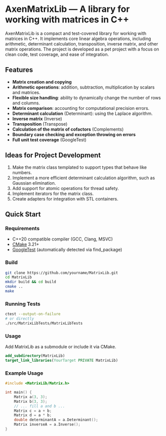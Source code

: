 # AxenMatrixLib — A library for working with matrices in C++

AxenMatrixLib is a compact and test-covered library for working with matrices in C++. It implements core linear algebra operations, including arithmetic, determinant calculation, transposition, inverse matrix, and other matrix operations. The project is developed as a pet project with a focus on clean code, test coverage, and ease of integration.

## Features

- **Matrix creation and copying**
- **Arithmetic operations**: addition, subtraction, multiplication by scalars and matrices.
- **Flexible size handling**: ability to dynamically change the number of rows and columns.
- **Matrix comparison**: accounting for computational precision errors.
- **Determinant calculation** (Determinant): using the Laplace algorithm.
- **Inverse matrix** (Inverse)
- **Transposition** (Transpose)
- **Calculation of the matrix of cofactors** (Complements)
- **Boundary case checking and exception throwing on errors**
- **Full unit test coverage** (GoogleTest)

## Ideas for Project Development
1. Make the matrix class templated to support types that behave like numbers.
2. Implement a more efficient determinant calculation algorithm, such as Gaussian elimination.
3. Add support for atomic operations for thread safety.
4. Implement iterators for the matrix class.
5. Create adapters for integration with STL containers.

## Quick Start

### Requirements

- C++20 compatible compiler (GCC, Clang, MSVC)
- [CMake](https://cmake.org/) 3.21+
- [GoogleTest](https://github.com/google/googletest) (automatically detected via find_package)

### Build

```bash
git clone https://github.com/yourname/MatrixLib.git
cd MatrixLib
mkdir build && cd build
cmake ..
make
```

### Running Tests

```bash
ctest --output-on-failure
# or directly
./src/MatrixLibTests/MatrixLibTests
```

### Usage
Add MatrixLib as a submodule or include it via CMake.

```cmake
add_subdirectory(MatrixLib)
target_link_libraries(YourTarget PRIVATE MatrixLib)
```

### Example Usage
```cpp
#include <MatrixLib/Matrix.h>

int main() {
    Matrix a(3, 3);
    Matrix b(3, 3);
    // ... fill a and b ...
    Matrix c = a + b;
    Matrix d = a * b;
    double determinantA = a.Determinant();
    Matrix inverseA = a.Inverse();
}
```
